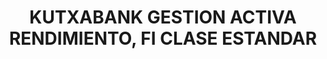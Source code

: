 ---
layout: fund
title: KUTXABANK GESTION ACTIVA RENDIMIENTO, FI CLASE ESTANDAR
isin: ES0114390034
---